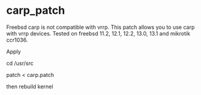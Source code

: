 # carp_patch
Freebsd carp is not compatible with vrrp. This patch allows you to use carp with vrrp devices. Tested on freebsd 11.2, 12.1, 12.2, 13.0, 13.1 and mikrotik ccr1036.

Apply

cd /usr/src

patch < carp.patch

then rebuild kernel
